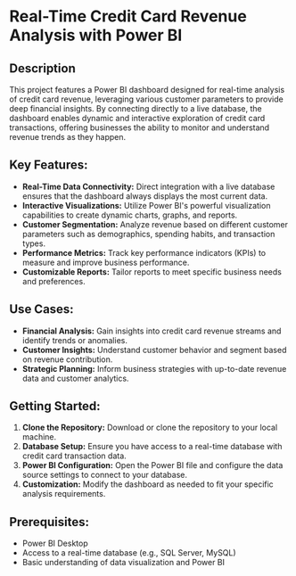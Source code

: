 # Real-Time Credit Card Revenue Analysis with Power BI

## Description
This project features a Power BI dashboard designed for real-time analysis of credit card revenue, leveraging various customer parameters to provide deep financial insights. By connecting directly to a live database, the dashboard enables dynamic and interactive exploration of credit card transactions, offering businesses the ability to monitor and understand revenue trends as they happen.

## Key Features:
- **Real-Time Data Connectivity:** Direct integration with a live database ensures that the dashboard always displays the most current data.
- **Interactive Visualizations:** Utilize Power BI's powerful visualization capabilities to create dynamic charts, graphs, and reports.
- **Customer Segmentation:** Analyze revenue based on different customer parameters such as demographics, spending habits, and transaction types.
- **Performance Metrics:** Track key performance indicators (KPIs) to measure and improve business performance.
- **Customizable Reports:** Tailor reports to meet specific business needs and preferences.

## Use Cases:
- **Financial Analysis:** Gain insights into credit card revenue streams and identify trends or anomalies.
- **Customer Insights:** Understand customer behavior and segment based on revenue contribution.
- **Strategic Planning:** Inform business strategies with up-to-date revenue data and customer analytics.

## Getting Started:
1. **Clone the Repository:** Download or clone the repository to your local machine.
2. **Database Setup:** Ensure you have access to a real-time database with credit card transaction data.
3. **Power BI Configuration:** Open the Power BI file and configure the data source settings to connect to your database.
4. **Customization:** Modify the dashboard as needed to fit your specific analysis requirements.

## Prerequisites:
- Power BI Desktop
- Access to a real-time database (e.g., SQL Server, MySQL)
- Basic understanding of data visualization and Power BI

